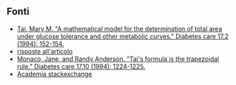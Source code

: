 ## Fonti ##

  - [Tai, Mary M. "A mathematical model for the determination of total area under glucose tolerance and other metabolic curves." Diabetes care 17.2 (1994): 152-154.](https://diabetesjournals.org/care/article/17/2/152/17985/A-Mathematical-Model-for-the-Determination-of)
  - [risposte all'articolo](https://kconrad.math.uconn.edu/math1132s20/handouts/taicomments.pdf)
  - [Monaco, Jane, and Randy Anderson. "Tai's formula is the trapezoidal rule." Diabetes care 17.10 (1994): 1224-1225.](https://diabetesjournals.org/care/article/17/10/1224/18808/Tai-s-Formula-Is-the-Trapezoidal-Rule)
  - [Academia stackexchange](https://academia.stackexchange.com/questions/9602/rediscovery-of-calculus-in-1994-what-should-have-happened-to-that-paper)
